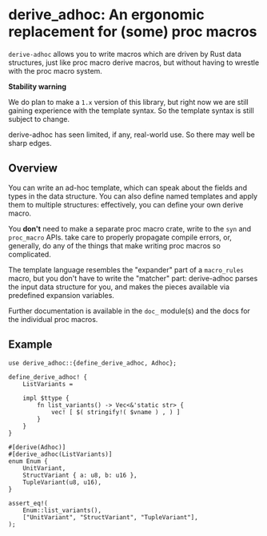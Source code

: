 # derive_adhoc: An ergonomic replacement for (some) proc macros

`derive-adhoc` allows you to write macros which are driven
by Rust data structures, just like proc macro derive macros,
but without having to wrestle with the proc macro system.

**Stability warning**

We do plan to make a `1.x` version of this library,
but right now we are still gaining experience with the template syntax.
So the template syntax is still subject to change.

derive-adhoc has seen limited, if any, real-world use.
So there may well be sharp edges.

## Overview

You can write an ad-hoc template,
which can speak about the fields and types in the data structure.
You can also define named templates and apply them to multiple structures:
effectively, you can define your own derive macro.

You **don't** need to make a separate proc macro crate,
write to the `syn` and `proc_macro` APIs.
take care to properly propagate compile errors,
or, generally, do any of the things that
make writing proc macros so complicated.

The template language resembles the "expander" part
of a `macro_rules` macro,
but you don't have to write the "matcher" part:
derive-adhoc parses the input data structure for you,
and makes the pieces available via predefined expansion variables.

Further documentation is available in the `doc_` module(s)
and the docs for the individual proc macros.

## Example

```
use derive_adhoc::{define_derive_adhoc, Adhoc};

define_derive_adhoc! {
    ListVariants =

    impl $ttype {
        fn list_variants() -> Vec<&'static str> {
            vec! [ $( stringify!( $vname ) , ) ]
        }
    }
}

#[derive(Adhoc)]
#[derive_adhoc(ListVariants)]
enum Enum {
    UnitVariant,
    StructVariant { a: u8, b: u16 },
    TupleVariant(u8, u16),
}

assert_eq!(
    Enum::list_variants(),
    ["UnitVariant", "StructVariant", "TupleVariant"],
);
```
